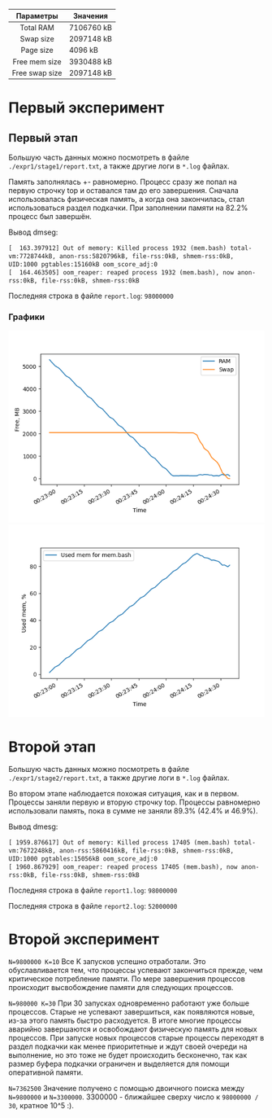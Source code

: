 |   Параметры    | Значения   |
|:--------------:|------------|
| Total RAM      | 7106760 kB |
| Swap size      | 2097148 kB |
| Page size      | 4096 kB    |
| Free mem size  | 3930488 kB |
| Free swap size | 2097148 kB |

# Первый эксперимент

## Первый этап
Большую часть данных можно посмотреть в файле `./expr1/stage1/report.txt`, а также другие логи в `*.log` файлах.

Память заполнялась +- равномерно. Процесс сразу же попал на первую строчку top и оставался там до его завершения. Сначала использовалась физическая память, а когда она закончилась, стал использоваться раздел подкачки. При заполнении памяти на 82.2% процесс был завершён.

Вывод dmseg:
```
[  163.397912] Out of memory: Killed process 1932 (mem.bash) total-vm:7728744kB, anon-rss:5820796kB, file-rss:0kB, shmem-rss:0kB, UID:1000 pgtables:15160kB oom_score_adj:0
[  164.463505] oom_reaper: reaped process 1932 (mem.bash), now anon-rss:0kB, file-rss:0kB, shmem-rss:0kB
```

Последняя строка в файле `report.log`: `98000000`

### Графики
![image info](./expr1/stage1/free_sys.png)
![image info](./expr1/stage1/used_mem.png)

# Второй этап

Большую часть данных можно посмотреть в файле `./expr1/stage2/report.txt`, а также другие логи в `*.log` файлах.

Во втором этапе наблюдается похожая ситуация, как и в первом. Процессы заняли первую и вторую строчку top. Процессы равномерно использовали память, пока в сумме не заняли 89.3% (42.4% и 46.9%).

Вывод dmesg:
```
[ 1959.876617] Out of memory: Killed process 17405 (mem.bash) total-vm:7672248kB, anon-rss:5860416kB, file-rss:0kB, shmem-rss:0kB, UID:1000 pgtables:15056kB oom_score_adj:0
[ 1960.867929] oom_reaper: reaped process 17405 (mem.bash), now anon-rss:0kB, file-rss:0kB, shmem-rss:0kB
```

Последняя строка в файле `report1.log`: `98000000`

Последняя строка в файле `report2.log`: `52000000`

# Второй эксперимент

`N=9800000 K=10` Все K запусков успешно отработали. Это обуславливается тем, что процессы успевают закончиться прежде, чем критическое потребление памяти. По мере завершения процессов происходит высвобождение памяти для следующих процессов.

`N=980000 K=30` При 30 запусках одновременно работают уже больше процессов. Старые не успевают завершиться, как появляются новые, из-за этого память быстро расходуется. В итоге многие процессы аварийно завершаются и освобождают физическую память для новых процессов. При запуске новых процессов старые процессы переходят в раздел подкачки как менее приоритетные и ждут своей очереди на выполнение, но это тоже не будет происходить бесконечно, так как размер буфера подкачки ограничен и выделяется для помощи оперативной памяти.

`N=7362500` Значение получено с помощью двоичного поиска между `N=9800000` и `N=3300000`. 3300000 - ближайшее сверху число к `98000000 / 30`, кратное 10^5 :).
